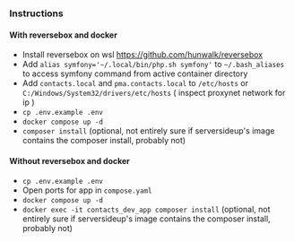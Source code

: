### Instructions

#### With reversebox and docker
- Install reversebox on wsl https://github.com/hunwalk/reversebox
- Add `alias symfony='~/.local/bin/php.sh symfony'` to `~/.bash_aliases` to access symfony command from active container directory
- Add `contacts.local` and `pma.contacts.local` to `/etc/hosts` or `C:/Windows/System32/drivers/etc/hosts` ( inspect proxynet network for ip )
- `cp .env.example .env`
- `docker compose up -d`
- `composer install` (optional, not entirely sure if serversideup's image contains the composer install, probably not)

#### Without reversebox and docker
- `cp .env.example .env`
- Open ports for app in `compose.yaml`
- `docker compose up -d`
- `docker exec -it contacts_dev_app composer install` (optional, not entirely sure if serversideup's image contains the composer install, probably not)
